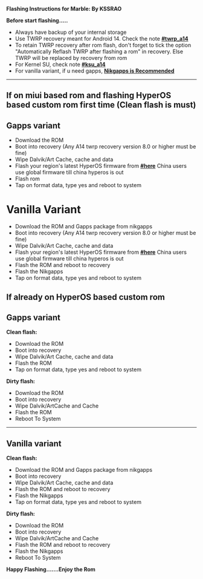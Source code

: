 **Flashing Instructions for Marble: By KSSRAO**

**Before start flashing.....**

- Always have backup of your internal storage
- Use TWRP recovery meant for Android 14. Check the note [**#twrp_a14**](https://t.me/KSSRAO_Romverse)
- To retain TWRP recovery after rom flash, don't forget to tick the option "Automatically Reflash TWRP after flashing a rom" in recovery. Else TWRP will be replaced by recovery from rom
- For Kernel SU, check note [**#ksu_a14**](https://t.me/KSSRAO_Romverse)
- For vanilla variant, if u need gapps, [**Nikgapps is Recommended**](https://sourceforge.net/projects/nikgapps/files/Releases/NikGapps-U/)
----

## If on miui based rom and flashing HyperOS based custom rom first time (Clean flash is must) 

## Gapps variant
- Download the ROM
- Boot into recovery (Any A14 twrp recovery version 8.0 or higher must be fine) 
- Wipe Dalvik/Art Cache, cache and data
- Flash your region's latest HyperOS firmware from [**#here**](https://xiaomifirmwareupdater.com/firmware/marble/) China users use global firmware till china hyperos is out 
- Flash rom
- Tap on format data, type yes and reboot to system

# Vanilla Variant
- Download the ROM and Gapps package from nikgapps
- Boot into recovery (Any A14 twrp recovery version 8.0 or higher must be fine) 
- Wipe Dalvik/Art Cache, cache and data
- Flash your region's latest HyperOS firmware from [**#here**](https://xiaomifirmwareupdater.com/firmware/marble/) China users use global firmware till china hyperos is out
- Flash the ROM and reboot to recovery
- Flash the Nikgapps
- Tap on format data, type yes and reboot to system

## If already on HyperOS based custom rom

## Gapps variant

**Clean flash:**
- Download the ROM
- Boot into recovery
- Wipe Dalvik/Art Cache, cache and data
- Flash the ROM
- Tap on format data, type yes and reboot to system

**Dirty flash:**
- Download the ROM
- Boot into recovery
- Wipe Dalvik/ArtCache and Cache
- Flash the ROM
- Reboot To System

----

## Vanilla variant

**Clean flash:**
- Download the ROM and Gapps package from nikgapps
- Boot into recovery
- Wipe Dalvik/Art Cache, cache and data
- Flash the ROM and reboot to recovery
- Flash the Nikgapps
- Tap on format data, type yes and reboot to system

**Dirty flash:**
- Download the ROM
- Boot into recovery
- Wipe Dalvik/ArtCache and Cache
- Flash the ROM and reboot to recovery
- Flash the Nikgapps
- Reboot To System

**Happy Flashing.......Enjoy the Rom**
